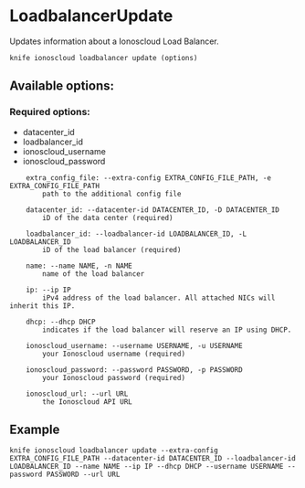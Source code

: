 # LoadbalancerUpdate

Updates information about a Ionoscloud Load Balancer.

```text
knife ionoscloud loadbalancer update (options)
```

## Available options:

### Required options:

* datacenter\_id
* loadbalancer\_id
* ionoscloud\_username
* ionoscloud\_password

```text
    extra_config_file: --extra-config EXTRA_CONFIG_FILE_PATH, -e EXTRA_CONFIG_FILE_PATH
        path to the additional config file

    datacenter_id: --datacenter-id DATACENTER_ID, -D DATACENTER_ID
        iD of the data center (required)

    loadbalancer_id: --loadbalancer-id LOADBALANCER_ID, -L LOADBALANCER_ID
        iD of the load balancer (required)

    name: --name NAME, -n NAME
        name of the load balancer

    ip: --ip IP
        iPv4 address of the load balancer. All attached NICs will inherit this IP.

    dhcp: --dhcp DHCP
        indicates if the load balancer will reserve an IP using DHCP.

    ionoscloud_username: --username USERNAME, -u USERNAME
        your Ionoscloud username (required)

    ionoscloud_password: --password PASSWORD, -p PASSWORD
        your Ionoscloud password (required)

    ionoscloud_url: --url URL
        the Ionoscloud API URL

```
## Example

```text
knife ionoscloud loadbalancer update --extra-config EXTRA_CONFIG_FILE_PATH --datacenter-id DATACENTER_ID --loadbalancer-id LOADBALANCER_ID --name NAME --ip IP --dhcp DHCP --username USERNAME --password PASSWORD --url URL
```
